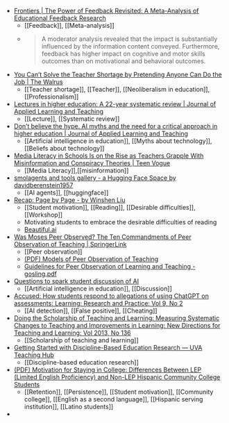 - [Frontiers | The Power of Feedback Revisited: A Meta-Analysis of Educational Feedback Research](https://www.frontiersin.org/journals/psychology/articles/10.3389/fpsyg.2019.03087/full?ref=content.metaview.ai)
	- [[Feedback]], [[Meta-analysis]]
	- >A moderator analysis revealed that the impact is substantially influenced by the information content conveyed. Furthermore, feedback has higher impact on cognitive and motor skills outcomes than on motivational and behavioral outcomes.
- [You Can’t Solve the Teacher Shortage by Pretending Anyone Can Do the Job | The Walrus](https://thewalrus.ca/you-cant-solve-the-teacher-shortage-by-pretending-anyone-can-do-the-job/)
	- [[Teacher shortage]], [[Teacher]], [[Neoliberalism in education]], [[Professionalism]]
- [Lectures in higher education: A 22-year systematic review | Journal of Applied Learning and Teaching](https://journals.sfu.ca/jalt/index.php/jalt/article/view/2565)
	- [[Lecture]], [[Systematic review]]
- [Don’t believe the hype. AI myths and the need for a critical approach in higher education | Journal of Applied Learning and Teaching](https://journals.sfu.ca/jalt/index.php/jalt/article/view/2879)
	- [[Artificial intelligence in education]], [[Myths about technology]], [[Beliefs about technology]]
- [Media Literacy in Schools Is on the Rise as Teachers Grapple With Misinformation and Conspiracy Theories | Teen Vogue](https://www.teenvogue.com/story/media-literacy-schools-misinformation)
	- [[Media Literacy]],[[misinformation]]
- [smolagents and tools gallery - a Hugging Face Space by davidberenstein1957](https://huggingface.co/spaces/davidberenstein1957/smolagents-and-tools)
	- [[AI agents]], [[huggingface]]
- [Recap: Page by Page - by Winshen Liu](https://umcetl.substack.com/p/recap-page-by-page)
	- [[Student motivation]], [[Reading]], [[Desirable difficulties]], [[Workshop]]
	- Motivating students to embrace the desirable difficulties of reading
	- [Beautiful.ai](https://www.beautiful.ai/player/-OIvkB3l_oFfa5efowqa/University-of-Mississippi-Reading-Workshop)
- [Was Moses Peer Observed? The Ten Commandments of Peer Observation of Teaching | SpringerLink](https://link.springer.com/chapter/10.1007/978-94-007-7639-5_12)
	- [[Peer observation]]
	- [(PDF) Models of Peer Observation of Teaching](https://www.researchgate.net/publication/267687499_Models_of_Peer_Observation_of_Teaching)
	- [Guidelines for Peer Observation of Learning and Teaching - gosling.pdf](https://dera.ioe.ac.uk/id/eprint/13069/1/gosling.pdf)
- [Questions to spark student discussion of AI](https://www.linkedin.com/pulse/questions-spark-student-discussion-ai-anna-mills-b3tgc/)
	- [[Artificial intelligence in education]], [[Discussion]]
- [Accused: How students respond to allegations of using ChatGPT on assessments: Learning: Research and Practice: Vol 9, No 2](https://www.tandfonline.com/doi/abs/10.1080/23735082.2023.2254787)
	- [[AI detection]], [[False positive]], [[Cheating]]
- [Doing the Scholarship of Teaching and Learning: Measuring Systematic Changes to Teaching and Improvements in Learning: New Directions for Teaching and Learning: Vol 2013, No 136](https://onlinelibrary.wiley.com/toc/15360768/2013/2013/136)
	- [[Scholarship of teaching and learning]]
- [Getting Started with Discipline-Based Education Research — UVA Teaching Hub](https://teaching.virginia.edu/collections/getting-started-with-discipline-based-education-research)
	- [[Discipline-based education research]]
- [(PDF) Motivation for Staying in College: Differences Between LEP (Limited English Proficiency) and Non-LEP Hispanic Community College Students](https://www.researchgate.net/publication/282891643_Motivation_for_Staying_in_College_Differences_Between_LEP_Limited_English_Proficiency_and_Non-LEP_Hispanic_Community_College_Students)
	- [[Retention]], [[Persistence]], [[Student motivation]], [[Community college]], [[English as a second language]], [[Hispanic serving institution]], [[Latino students]]
-